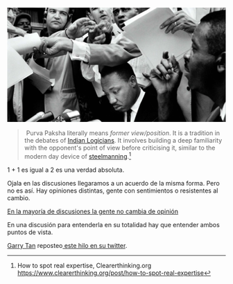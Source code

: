 ![Pasted image 20240301212451](martin-luther-king.png)
>  Purva Paksha literally means _former view/position_. It is a tradition in the debates of [Indian Logicians](https://en.wikipedia.org/wiki/Indian_logic "Indian logic"). It involves building a deep familiarity with the opponent's point of view before criticising it, similar to the modern day device of [steelmanning](https://en.wikipedia.org/wiki/Steelmanning "Steelmanning").[^1]

1 + 1 es igual a 2 es una verdad absoluta. 

Ojala en las discusiones llegaramos a un acuerdo de la misma forma. Pero no es así. Hay  opiniones distintas, gente con sentimientos o resistentes al cambio. 

[En la mayoría de discusiones la gente no cambia de opinión](ideas/En%20la%20mayoría%20de%20discusiones%20la%20gente%20no%20cambia%20de%20opinión.md)

En una discusión para entenderla en su totalidad hay que entender ambos puntos de vista.

 
[Garry Tan](https://en.wikipedia.org/wiki/Garry_Tan) reposteo[ este hilo en su twitter](https://twitter.com/G_S_Bhogal/status/1740076668490756549).

[^1]: How to spot real expertise, Clearerthinking.org https://www.clearerthinking.org/post/how-to-spot-real-expertise
